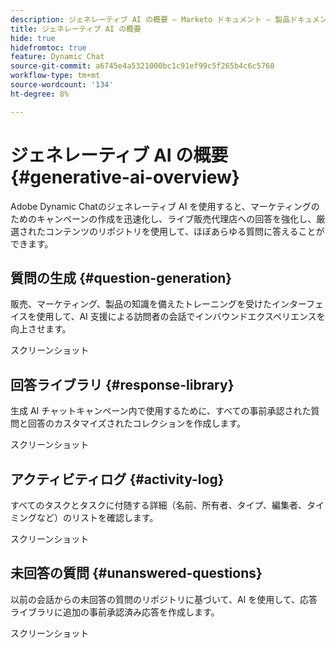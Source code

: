```yaml
---
description: ジェネレーティブ AI の概要 – Marketo ドキュメント – 製品ドキュメント
title: ジェネレーティブ AI の概要
hide: true
hidefromtoc: true
feature: Dynamic Chat
source-git-commit: a6745e4a5321000bc1c91ef99c5f265b4c6c5760
workflow-type: tm+mt
source-wordcount: '134'
ht-degree: 8%

---
```


# ジェネレーティブ AI の概要 {#generative-ai-overview}

Adobe Dynamic Chatのジェネレーティブ AI を使用すると、マーケティングのためのキャンペーンの作成を迅速化し、ライブ販売代理店への回答を強化し、厳選されたコンテンツのリポジトリを使用して、ほぼあらゆる質問に答えることができます。

## 質問の生成 {#question-generation}

販売、マーケティング、製品の知識を備えたトレーニングを受けたインターフェイスを使用して、AI 支援による訪問者の会話でインバウンドエクスペリエンスを向上させます。

スクリーンショット

## 回答ライブラリ {#response-library}

生成 AI チャットキャンペーン内で使用するために、すべての事前承認された質問と回答のカスタマイズされたコレクションを作成します。

スクリーンショット

## アクティビティログ {#activity-log}

すべてのタスクとタスクに付随する詳細（名前、所有者、タイプ、編集者、タイミングなど）のリストを確認します。

スクリーンショット

## 未回答の質問 {#unanswered-questions}

以前の会話からの未回答の質問のリポジトリに基づいて、AI を使用して、応答ライブラリに追加の事前承認済み応答を作成します。

スクリーンショット
